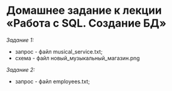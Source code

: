 # Домашнее задание к лекции «Работа с SQL. Создание БД»

_Задание 1:_  
- запрос - файл musical_service.txt;  
- схема - файл новый_музыкальный_магазин.png

_Задание 2:_  
- запрос - файл employees.txt;
